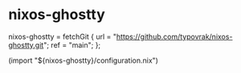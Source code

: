 # nixos-ghostty

nixos-ghostty = fetchGit {
	url = "https://github.com/typovrak/nixos-ghostty.git";
	ref = "main";
};

(import "${nixos-ghostty}/configuration.nix")
